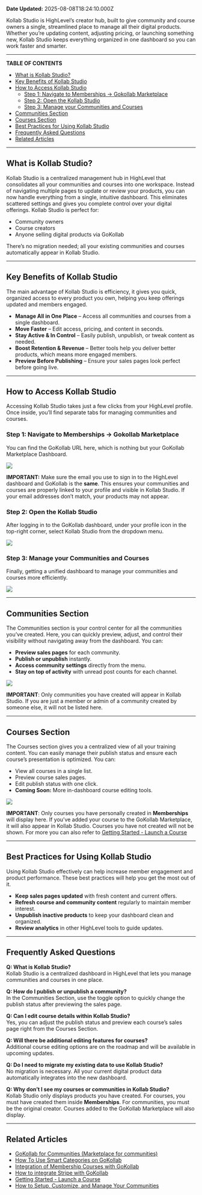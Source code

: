 **Date Updated:** 2025-08-08T18:24:10.000Z

Kollab Studio is HighLevel’s creator hub, built to give community and course owners a single, streamlined place to manage all their digital products. Whether you’re updating content, adjusting pricing, or launching something new, Kollab Studio keeps everything organized in one dashboard so you can work faster and smarter.

---

**TABLE OF CONTENTS**

* [What is Kollab Studio?](#What-is-Kollab-Studio?)
* [Key Benefits of Kollab Studio](#Key-Benefits-of-Kollab-Studio)
* [How to Access Kollab Studio](#How-to-Access-Kollab-Studio)  
   * [Step 1: Navigate to Memberships → Gokollab Marketplace](#Step-1%3A-Navigate-to-Memberships-%E2%86%92-Gokollab-Marketplace)  
   * [Step 2: Open the Kollab Studio](#Step-2%3A-Open-the-Kollab-Studio)  
   * [Step 3: Manage your Communities and Courses](#Step-3%3A-Manage-your-Communities-and-Courses)
* [Communities Section](#Communities-Section)
* [Courses Section](#Courses-Section)
* [Best Practices for Using Kollab Studio](#Best-Practices-for-Using-Kollab-Studio)
* [Frequently Asked Questions](#Frequently-Asked-Questions)
* [Related Articles](#Related-Articles)

---

## **What is Kollab Studio?**

  
Kollab Studio is a centralized management hub in HighLevel that consolidates all your communities and courses into one workspace. Instead of navigating multiple pages to update or review your products, you can now handle everything from a single, intuitive dashboard. This eliminates scattered settings and gives you complete control over your digital offerings. Kollab Studio is perfect for:

* Community owners
* Course creators
* Anyone selling digital products via GoKollab

There’s no migration needed; all your existing communities and courses automatically appear in Kollab Studio.

---

## **Key Benefits of Kollab Studio**

  
The main advantage of Kollab Studio is efficiency, it gives you quick, organized access to every product you own, helping you keep offerings updated and members engaged.

  
* **Manage All in One Place** – Access all communities and courses from a single dashboard.
* **Move Faster** – Edit access, pricing, and content in seconds.
* **Stay Active & In Control** – Easily publish, unpublish, or tweak content as needed.
* **Boost Retention & Revenue** – Better tools help you deliver better products, which means more engaged members.
* **Preview Before Publishing** – Ensure your sales pages look perfect before going live.

---

## **How to Access Kollab Studio**

  
Accessing Kollab Studio takes just a few clicks from your HighLevel profile. Once inside, you’ll find separate tabs for managing communities and courses.

  
### **Step 1:** Navigate to Memberships → Gokollab Marketplace

  
You can find the GoKollab URL here, which is nothing but your GoKollab Marketplace Dashboard.

  
![](https://s3.amazonaws.com/cdn.freshdesk.com/data/helpdesk/attachments/production/155051213939/original/63T6gI6LOaC9EKA_ohT0iSRyt6VboQoETA.png?1754656174)
  
  
**IMPORTANT:** Make sure the email you use to sign in to the HighLevel dashboard and GoKollab is the **same**. This ensures your communities and courses are properly linked to your profile and visible in Kollab Studio. If your email addresses don’t match, your products may not appear.
  
  
### **Step 2:** Open the Kollab Studio

  
After logging in to the GoKollab dashboard, under your profile icon in the top-right corner, select Kollab Studio from the dropdown menu.

  
![](https://s3.amazonaws.com/cdn.freshdesk.com/data/helpdesk/attachments/production/155051214836/original/CoFVGAwV6E9YLK8_AAr2zwLDEa2ozWHxUQ.png?1754656491)
  
  
### **Step 3:** Manage your Communities and Courses

  
Finally, getting a unified dashboard to manage your communities and courses more efficiently.

  
![](https://s3.amazonaws.com/cdn.freshdesk.com/data/helpdesk/attachments/production/155051215664/original/OjLDbKVYEHonHIbp6Ok4mHsEdF1-fl3JuA.png?1754656750)

---

## **Communities Section**

  
The Communities section is your control center for all the communities you’ve created. Here, you can quickly preview, adjust, and control their visibility without navigating away from the dashboard. You can:

  
* **Preview sales pages** for each community.
* **Publish or unpublish** instantly.
* **Access community settings** directly from the menu.
* **Stay on top of activity** with unread post counts for each channel.

  
![](https://s3.amazonaws.com/cdn.freshdesk.com/data/helpdesk/attachments/production/155051216024/original/vgdRFr9_uL8HM6V_KxTwynNOmqb3piL6kA.png?1754656900)
  
  
**IMPORTANT**: Only communities you have created will appear in Kollab Studio. If you are just a member or admin of a community created by someone else, it will not be listed here.

---

## **Courses Section**

  
The Courses section gives you a centralized view of all your training content. You can easily manage their publish status and ensure each course’s presentation is optimized. You can:

  
* View all courses in a single list.
* Preview course sales pages.
* Edit publish status with one click.
* **Coming Soon:** More in-dashboard course editing tools.

  
![](https://s3.amazonaws.com/cdn.freshdesk.com/data/helpdesk/attachments/production/155051216541/original/pYehW4oZ_24GB08hCYouYiaRxrxk6APguQ.png?1754657034)
  
  
**IMPORTANT**: Only courses you have personally created in **Memberships** will display here. If you’ve added your course to the GoKollab Marketplace, it will also appear in Kollab Studio. Courses you have not created will not be shown. For more you can also refer to [Getting Started - Launch a Course](https://help.gohighlevel.com/support/solutions/articles/155000005072-getting-started-launch-a-course)

---

## **Best Practices for Using Kollab Studio**

  
Using Kollab Studio effectively can help increase member engagement and product performance. These best practices will help you get the most out of it.

  
* **Keep sales pages updated** with fresh content and current offers.
* **Refresh course and community content** regularly to maintain member interest.
* **Unpublish inactive products** to keep your dashboard clean and organized.
* **Review analytics** in other HighLevel tools to guide updates.

---

## **Frequently Asked Questions**

  
**Q: What is Kollab Studio?**  
Kollab Studio is a centralized dashboard in HighLevel that lets you manage communities and courses in one place.
  
  
**Q: How do I publish or unpublish a community?**  
In the Communities Section, use the toggle option to quickly change the publish status after previewing the sales page.
  
  
**Q: Can I edit course details within Kollab Studio?**  
Yes, you can adjust the publish status and preview each course’s sales page right from the Courses Section.
  
  
**Q: Will there be additional editing features for courses?**  
Additional course editing options are on the roadmap and will be available in upcoming updates.
  
  
**Q: Do I need to migrate my existing data to use Kollab Studio?**  
No migration is necessary. All your current digital product data automatically integrates into the new dashboard.
  
  
**Q: Why don’t I see my courses or communities in Kollab Studio?**  
Kollab Studio only displays products you have created. For courses, you must have created them inside **Memberships**. For communities, you must be the original creator. Courses added to the GoKollab Marketplace will also display.

---

## **Related Articles**

  
* [GoKollab for Communities (Marketplace for communities)](https://help.gohighlevel.com/support/solutions/articles/155000004124-gokollab-for-communities-marketplace-for-communities-)
* [How To Use Smart Categories on GoKollab](https://help.gohighlevel.com/support/solutions/articles/155000005688-how-to-use-smart-categories-on-gokollab)
* [ Integration of Membership Courses with GoKollab](https://help.gohighlevel.com/support/solutions/articles/155000005165-integration-of-membership-courses-with-gokollab)
* [How to integrate Stripe with GoKollab](https://help.gohighlevel.com/support/solutions/articles/155000004681-how-to-integrate-stripe-with-gokollab)
* [Getting Started - Launch a Course](https://help.gohighlevel.com/support/solutions/articles/155000005072-getting-started-launch-a-course)
* [How to Setup, Customize, and Manage Your Communities](https://help.gohighlevel.com/support/solutions/articles/155000000280-how-to-setup-customize-and-manage-your-communities)